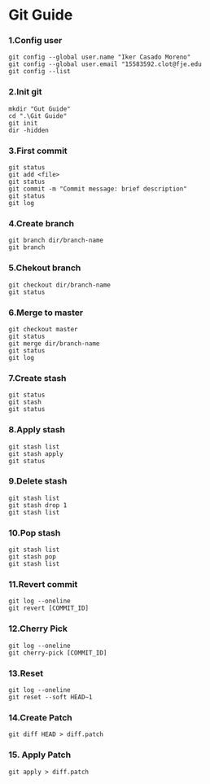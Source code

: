 # Git Guide


### 1.Config user
```
git config --global user.name "Iker Casado Moreno"
git config --global user.email "15583592.clot@fje.edu
git config --list
```

### 2.Init git
```
mkdir "Gut Guide"
cd ".\Git Guide"
git init
dir -hidden
```

### 3.First commit
```
git status
git add <file>
git status
git commit -m "Commit message: brief description"
git status
git log
```

### 4.Create branch
```
git branch dir/branch-name
git branch
```

### 5.Chekout branch 
```
git checkout dir/branch-name
git status
```

### 6.Merge to master
```
git checkout master
git status
git merge dir/branch-name
git status
git log
```

### 7.Create stash
```
git status
git stash
git status
```

### 8.Apply stash
```
git stash list
git stash apply
git status
```

### 9.Delete stash
```
git stash list
git stash drop 1
git stash list
```

### 10.Pop stash
```
git stash list
git stash pop
git stash list
```

### 11.Revert commit
```
git log --oneline
git revert [COMMIT_ID]
```

### 12.Cherry Pick
```
git log --oneline
git cherry-pick [COMMIT_ID]
```

### 13.Reset
```
git log --oneline
git reset --soft HEAD~1
```

### 14.Create Patch
```
git diff HEAD > diff.patch
```

### 15. Apply Patch
```
git apply > diff.patch
```
